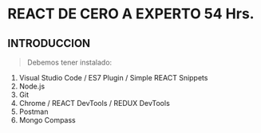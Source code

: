 # REACT DE CERO A EXPERTO 54 Hrs.

## INTRODUCCION

> Debemos tener instalado:

1. Visual Studio Code / ES7 Plugin / Simple REACT Snippets
2. Node.js
3. Git 
4. Chrome / REACT DevTools / REDUX DevTools
5. Postman
6. Mongo Compass




